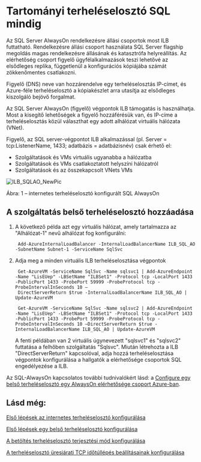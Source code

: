 <properties
   pageTitle="Tartományi terheléselosztó SQL mindig |} Microsoft Azure"
   description="SQL mindig dolgozhat a terheléselosztó, és hogyan hozhat létre SQL végrehajtásához terheléselosztó powershell kihasználhatja konfigurálása"
   services="load-balancer"
   documentationCenter="na"
   authors="sdwheeler"
   manager="carmonm"
   editor="tysonn" />
<tags
   ms.service="load-balancer"
   ms.devlang="na"
   ms.topic="article"
   ms.tgt_pltfrm="na"
   ms.workload="infrastructure-services"
   ms.date="10/24/2016"
   ms.author="sewhee" />

# <a name="configure-load-balancer-for-sql-always-on"></a>Tartományi terheléselosztó SQL mindig

Az SQL Server AlwaysOn rendelkezésre állási csoportok most ILB futtatható. Rendelkezésre állási csoport használata SQL Server flagship megoldás magas rendelkezésre állásának és katasztrófa helyreállítás. Az elérhetőség csoport figyelő ügyfélalkalmazások teszi lehetővé az elsődleges replika, függetlenül a konfigurációs kópiájába számát zökkenőmentes csatlakozni.

Figyelő (DNS) neve van hozzárendelve egy terheléselosztás IP-címet, és Azure-féle terheléselosztó a kópiakészlet arra utasítja az elsődleges kiszolgáló bejövő forgalmat.

Az SQL Server AlwaysOn (figyelő) végpontok ILB támogatás is használhatja. Most a kisegítő lehetőségek a figyelő hozzáférésük van, és IP-címe a terheléselosztás közül választhat egy adott alhálózat virtuális hálózata (VNet).

Figyelő, az SQL server-végpontot ILB alkalmazással (pl. Server = tcp:ListenerName, 1433; adatbázis = adatbázisnév) csak érhető el:

- Szolgáltatások és VMs virtuális ugyanabba a hálózatba
- Szolgáltatások és VMs csatlakoztatott helyszíni hálózatról
- Szolgáltatások és az összekapcsolt VNets VMs

![ILB_SQLAO_NewPic](./media/load-balancer-configure-sqlao/sqlao1.png)

Ábra: 1 – internetes terheléselosztó konfigurált SQL AlwaysOn

## <a name="add-internal-load-balancer-to-the-service"></a>A szolgáltatás belső terheléselosztó hozzáadása

1. A következő példa azt egy virtuális hálózat, amely tartalmazza az "Alhálózat-1" nevű alhálózat fog konfigurálni:

        Add-AzureInternalLoadBalancer -InternalLoadBalancerName ILB_SQL_AO -SubnetName Subnet-1 -ServiceName SqlSvc

2. Adja meg a minden virtuális ILB terheléselosztása végpontok

        Get-AzureVM -ServiceName SqlSvc -Name sqlsvc1 | Add-AzureEndpoint -Name "LisEUep" -LBSetName "ILBSet1" -Protocol tcp -LocalPort 1433 -PublicPort 1433 -ProbePort 59999 -ProbeProtocol tcp -ProbeIntervalInSeconds 10 –
        DirectServerReturn $true -InternalLoadBalancerName ILB_SQL_AO | Update-AzureVM

        Get-AzureVM -ServiceName SqlSvc -Name sqlsvc2 | Add-AzureEndpoint -Name "LisEUep" -LBSetName "ILBSet1" -Protocol tcp -LocalPort 1433 -PublicPort 1433 -ProbePort 59999 -ProbeProtocol tcp -ProbeIntervalInSeconds 10 –DirectServerReturn $true -InternalLoadBalancerName ILB_SQL_AO | Update-AzureVM

    A fenti példában van 2 virtuális úgynevezett "sqlsvc1" és "sqlsvc2" futtatása a felhőben szolgáltatás "Sqlsvc". Miután létrehozta a ILB "DirectServerReturn" kapcsolóval, adja hozzá terheléselosztása végpontok konfigurálása a hallgatók a elérhetősége csoportok SQL engedélyezése a ILB.

Az SQL-AlwaysOn kapcsolatos további tudnivalókért lásd: a [Configure egy belső terheléselosztó egy AlwaysOn elérhetősége csoport Azure-ban](../virtual-machines/virtual-machines-windows-portal-sql-alwayson-int-listener.md).

## <a name="see-also"></a>Lásd még:

[Első lépések az internetes terheléselosztó konfigurálása](load-balancer-get-started-internet-arm-ps.md)

[Első lépések egy belső terheléselosztó konfigurálása](load-balancer-get-started-ilb-arm-ps.md)

[A betöltés terheléselosztó terjesztési mód konfigurálása](load-balancer-distribution-mode.md)

[A terheléselosztó üresjárati TCP időtúllépés beállításainak konfigurálása](load-balancer-tcp-idle-timeout.md)
